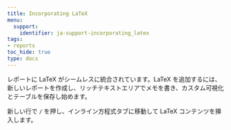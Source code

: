 ```yaml
---
title: Incorporating LaTeX
menu:
  support:
    identifier: ja-support-incorporating_latex
tags:
- reports
toc_hide: true
type: docs
---
```


レポートに LaTeX がシームレスに統合されています。LaTeX を追加するには、新しいレポートを作成し、リッチテキストエリアでメモを書き、カスタム可視化とテーブルを保存し始めます。

新しい行で `/` を押し、インライン方程式タブに移動して LaTeX コンテンツを挿入します。